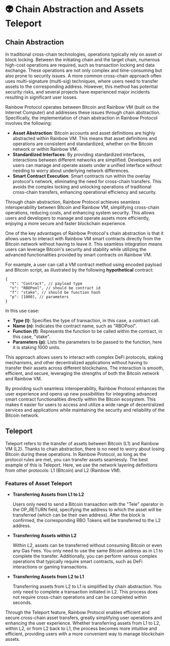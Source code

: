 # 👽 Chain Abstraction and Assets Teleport

## Chain Abstraction

In traditional cross-chain technologies, operations typically rely on asset or block locking. Between the initiating chain and the target chain, numerous high-cost operations are required, such as transaction locking and data exchange. These operations are not only complex and time-consuming but also prone to security issues. A more common cross-chain approach often uses multi-signature (multi-sig) techniques, where users need to transfer assets to the corresponding address. However, this method has potential security risks, and several projects have experienced major incidents resulting in significant user losses.

Rainbow Protocol operates between Bitcoin and Rainbow VM (built on the Internet Computer) and addresses these issues through chain abstraction. Specifically, the implementation of chain abstraction in Rainbow Protocol involves the following:

* **Asset Abstraction**: Bitcoin accounts and asset definitions are highly abstracted within Rainbow VM. This means that asset definitions and operations are consistent and standardized, whether on the Bitcoin network or within Rainbow VM.
* **Standardized Interfaces**: By providing standardized interfaces, interactions between different networks are simplified. Developers and users can manage and operate assets under a unified interface without needing to worry about underlying network differences.
* **Smart Contract Execution**: Smart contracts run within the overlay protocol's network, eliminating the need for cross-chain transfers. This avoids the complex locking and unlocking operations of traditional cross-chain transfers, enhancing operational efficiency and security.

Through chain abstraction, Rainbow Protocol achieves seamless interoperability between Bitcoin and Rainbow VM, simplifying cross-chain operations, reducing costs, and enhancing system security. This allows users and developers to manage and operate assets more efficiently, enjoying a more secure and faster blockchain experience.

One of the key advantages of Rainbow Protocol's chain abstraction is that it allows users to interact with Rainbow VM smart contracts directly from the Bitcoin network without having to leave it. This seamless integration means users can leverage Bitcoin's security and stability while utilizing the advanced functionalities provided by smart contracts on Rainbow VM.

For example, a user can call a VM contract method using encoded payload and Bitcoin script, as illustrated by the following **hypothetical** contract:



```
{
  "t": "Contract", // payload type
  "n": "RBOPool", // should be contract id
  "f": "stake", // should be function hash 
  "p": [1000], // parameters
}
```



In this use case:

* **Type (t)**: Specifies the type of transaction, in this case, a contract call.
* **Name (n)**: Indicates the contract name, such as "RBOPool".
* **Function (f)**: Represents the function to be called within the contract, in this case, "stake".
* **Parameters (p)**: Lists the parameters to be passed to the function, here it is staking 1000 units.

This approach allows users to interact with complex DeFi protocols, staking mechanisms, and other decentralized applications without having to transfer their assets across different blockchains. The interaction is smooth, efficient, and secure, leveraging the strengths of both the Bitcoin network and Rainbow VM.

By providing such seamless interoperability, Rainbow Protocol enhances the user experience and opens up new possibilities for integrating advanced smart contract functionalities directly within the Bitcoin ecosystem. This makes it easier for users to access and utilize a wide range of decentralized services and applications while maintaining the security and reliability of the Bitcoin network.



## Teleport

Teleport refers to the transfer of assets between Bitcoin (L1) and Rainbow VM (L2). Thanks to chain abstraction, there is no need to worry about losing Bitcoin during these operations. In Rainbow Protocol, as long as the protocol rules are met, you can transfer assets seamlessly. The best example of this is Teleport. Here, we use the network layering definitions from other protocols: L1 (Bitcoin) and L2 (Rainbow VM).

### **Features of Asset Teleport**

*   **Transferring Assets from L1 to L2**

    Users only need to send a Bitcoin transaction with the "Tele" operator in the OP\_RETURN field, specifying the address to which the asset will be transferred (which can be their own address). After the block is confirmed, the corresponding RBO Tokens will be transferred to the L2 address.
*   **Transferring Assets within L2**

    Within L2, assets can be transferred without consuming Bitcoin or even any Gas Fees. You only need to use the same Bitcoin address as in L1 to complete the transfer. Additionally, you can perform various complex operations that typically require smart contracts, such as DeFi interactions or gaming transactions.
*   **Transferring Assets from L2 to L1**

    Transferring assets from L2 to L1 is simplified by chain abstraction. You only need to complete a transaction initiated in L2. This process does not require cross-chain operations and can be completed within seconds.

Through the Teleport feature, Rainbow Protocol enables efficient and secure cross-chain asset transfers, greatly simplifying user operations and enhancing the user experience. Whether transferring assets from L1 to L2, within L2, or from L2 back to L1, the process becomes more intuitive and efficient, providing users with a more convenient way to manage blockchain assets.



